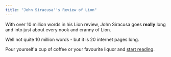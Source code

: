 ```yaml
---
title: "John Siracusa''s Review of Lion"
---
```

<p>With over 10 million words in his Lion review, John Siracusa goes <strong>really</strong> long and into just about every nook and cranny of Lion.</p>
<p>Well not quite 10 million words - but it is 20 internet pages long.</p>
<p>Pour yourself a cup of coffee or your favourite liquor and <a href="http://arstechnica.com/apple/reviews/2011/07/mac-os-x-10-7.ars">start reading</a>.</p>
